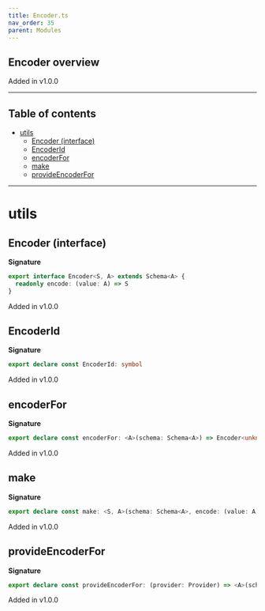 ```yaml
---
title: Encoder.ts
nav_order: 35
parent: Modules
---
```


## Encoder overview

Added in v1.0.0

---

<h2 class="text-delta">Table of contents</h2>

- [utils](#utils)
  - [Encoder (interface)](#encoder-interface)
  - [EncoderId](#encoderid)
  - [encoderFor](#encoderfor)
  - [make](#make)
  - [provideEncoderFor](#provideencoderfor)

---

# utils

## Encoder (interface)

**Signature**

```ts
export interface Encoder<S, A> extends Schema<A> {
  readonly encode: (value: A) => S
}
```

Added in v1.0.0

## EncoderId

**Signature**

```ts
export declare const EncoderId: symbol
```

Added in v1.0.0

## encoderFor

**Signature**

```ts
export declare const encoderFor: <A>(schema: Schema<A>) => Encoder<unknown, A>
```

Added in v1.0.0

## make

**Signature**

```ts
export declare const make: <S, A>(schema: Schema<A>, encode: (value: A) => S) => Encoder<S, A>
```

Added in v1.0.0

## provideEncoderFor

**Signature**

```ts
export declare const provideEncoderFor: (provider: Provider) => <A>(schema: Schema<A>) => Encoder<unknown, A>
```

Added in v1.0.0
